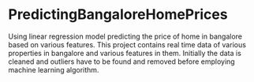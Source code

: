 # PredictingBangaloreHomePrices
Using linear regression model predicting the price of home in bangalore based on various features.
This project contains real time data of various properties in bangalore and various features in them.
Initially the data is cleaned and outliers have to be found and removed before employing machine learning algorithm.
